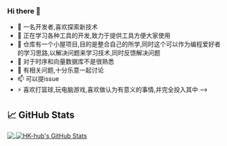 ### Hi there 👋
- 🔭 一名开发者,喜欢探索新技术
- 🌱 正在学习各种工具的开发,致力于提供工具方便大家使用
- 👯 仓库有一个小屋项目,目的是整合自己的所学,同时这个可以作为编程爱好者的学习思路,以解决问题来学习技术,同时反馈解决问题
- 🤔 对于时序和向量数据库不是很熟悉
- 💬 有相关问题,十分乐意一起讨论
- 📫 可以提issue
- ⚡ 喜欢打篮球,玩电脑游戏,喜欢做认为有意义的事情,并完全投入其中
-->
## &#x1f4c8; GitHub Stats
<a href="https://github.com/HK-hub">
  <img align="center" src="https://github-readme-stats.vercel.app/api/top-langs/?username=zy945&langs_count=3" />
</a>
<a href="https://github.com/HK-hub">
  <img align="center" src="https://github-readme-stats.vercel.app/api?username=zy945&show_icons=true&line_height=27&count_private=true" alt="HK-hub's GitHub Stats" />
</a>
<p></p>
